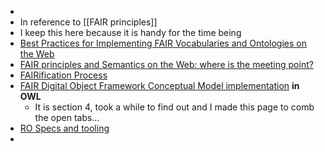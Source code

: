 -
- In reference to [[FAIR principles]]
- I keep this here because it is handy for the time being
- [Best Practices for Implementing FAIR Vocabularies and Ontologies on the Web](https://ebooks.iospress.nl/doi/10.3233/SSW200034)
- [FAIR principles and Semantics on the Web: where is the meeting point?](https://joinup.ec.europa.eu/collection/oeg-upm/news/fair-ontologies)
- [FAIRification Process](https://www.go-fair.org/fair-principles/fairification-process/)
- [FAIR Digital Object Framework Conceptual Model implementation](https://arxiv.org/abs/2302.11894) **in OWL**
	- It is section 4, took a while to find out and I made this page to comb the open tabs…
- [RO Specs and tooling](https://www.researchobject.org/specs/)
-